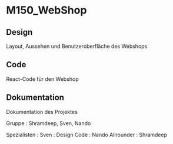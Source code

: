 # M150_WebShop
## Design
Layout, Aussehen und Benutzeroberfläche des Webshops

## Code 
React-Code für den Webshop

## Dokumentation
Dokumentation des Projektes

Gruppe : Shramdeep, Sven, Nando

Spezialisten :
      Sven : Design
      Code : Nando
      Allrounder : Shramdeep


